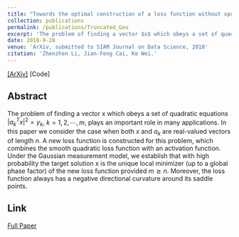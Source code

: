 ```yaml
---
title: "Towards the optimal construction of a loss function without spurious local minima for solving quadratic equations"
collection: publications
permalink: /publications/Truncated_Geo
excerpt: 'The problem of finding a vector $x$ which obeys a set of quadratic equations. $a^{T}_k x = y_k$, $k=1,2,⋯,m$, plays an important role in many applications. In this paper we consider the case when both $x$ and $a_k$ are real-valued vectors of length $n$. A new loss function is constructed for this problem, which combines the smooth quadratic loss function with an activation function. Under the Gaussian measurement model, we establish that with high probability the target solution $x$ is the unique local minimizer (up to a global phase factor) of the new loss function provided $m≳n$. Moreover, the loss function always has a negative directional curvature around its saddle points.'
date: 2018-9-28
venue: 'ArXiv, submitted to SIAM Journal on Data Science, 2018'
citation: 'Zhenzhen Li, Jian-Feng Cai, Ke Wei.'
---  
```


[[ArXiv]](https://arxiv.org/abs/1809.10520)  [Code]

## Abstract
The problem of finding a vector x which obeys a set of quadratic equations $|a^{T}_k x|^2=y_k$, $k=1,2,⋯,m$, plays an important role in many applications. In this paper we consider the case when both $x$ and $a_k$ are real-valued vectors of length $n$. A new loss function is constructed for this problem, which combines the smooth quadratic loss function with an activation function. Under the Gaussian measurement model, we establish that with high probability the target solution x is the unique local minimizer (up to a global phase factor) of the new loss function provided $m≳n$. Moreover, the loss function always has a negative directional curvature around its saddle points.

## Link
[Full Paper](https://arxiv.org/pdf/1809.10520.pdf)

